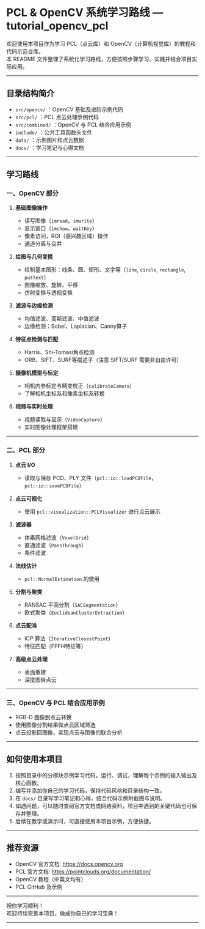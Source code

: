 # PCL & OpenCV 系统学习路线 — tutorial_opencv_pcl

欢迎使用本项目作为学习 PCL（点云库）和 OpenCV（计算机视觉库）的教程和代码示范仓库。  
本 README 文件整理了系统化学习路线，方便按照步骤学习、实践并结合项目实际应用。

---

## 目录结构简介

- `src/opencv/` ：OpenCV 基础及进阶示例代码  
- `src/pcl/` ：PCL 点云处理示例代码  
- `src/combined/` ：OpenCV 与 PCL 结合应用示例  
- `include/` ：公共工具函数头文件  
- `data/` ：示例图片和点云数据  
- `docs/` ：学习笔记与心得文档  

---

## 学习路线

### 一、OpenCV 部分

1. **基础图像操作**  
   - 读写图像（`imread`，`imwrite`）  
   - 显示窗口（`imshow`，`waitKey`）  
   - 像素访问，ROI（感兴趣区域）操作  
   - 通道分离与合并  

2. **绘图与几何变换**  
   - 绘制基本图形：线条、圆、矩形、文字等（`line`, `circle`, `rectangle`, `putText`）  
   - 图像缩放、旋转、平移  
   - 仿射变换与透视变换  

3. **滤波与边缘检测**  
   - 均值滤波、高斯滤波、中值滤波  
   - 边缘检测：Sobel、Laplacian、Canny算子  

4. **特征点检测与匹配**  
   - Harris、Shi-Tomasi角点检测  
   - ORB、SIFT、SURF等描述子（注意 SIFT/SURF 需要非自由许可）  

5. **摄像机模型与标定**  
   - 相机内参标定与畸变校正（`calibrateCamera`）  
   - 了解相机坐标系和像素坐标系转换  

6. **视频与实时处理**  
   - 视频读取与显示（`VideoCapture`）  
   - 实时图像处理框架搭建  

---

### 二、PCL 部分

1. **点云 I/O**  
   - 读取与保存 PCD、PLY 文件（`pcl::io::loadPCDFile`，`pcl::io::savePCDFile`）  

2. **点云可视化**  
   - 使用 `pcl::visualization::PCLVisualizer` 进行点云展示  

3. **滤波器**  
   - 体素网格滤波（`VoxelGrid`）  
   - 直通滤波（`PassThrough`）  
   - 条件滤波  

4. **法线估计**  
   - `pcl::NormalEstimation` 的使用  

5. **分割与聚类**  
   - RANSAC 平面分割（`SACSegmentation`）  
   - 欧式聚类（`EuclideanClusterExtraction`）  

6. **点云配准**  
   - ICP 算法（`IterativeClosestPoint`）  
   - 特征匹配（FPFH特征等）  

7. **高级点云处理**  
   - 表面重建  
   - 深度图转点云  

---

### 三、OpenCV 与 PCL 结合应用示例

- RGB-D 图像到点云转换  
- 使用图像分割结果做点云区域筛选  
- 点云投影回图像，实现点云与图像的联合分析  

---

## 如何使用本项目

1. 按照目录中的分模块示例学习代码，运行、调试，理解每个示例的输入输出及核心函数。  
2. 编写并添加你自己的学习代码，保持代码风格和目录结构一致。  
3. 在 `docs/` 目录写学习笔记和心得，结合代码示例附截图与说明。  
4. 如遇问题，可以随时查阅官方文档或网络资料，项目中遇到的关键代码也可保存并整理。  
5. 后续在教学或演示时，可直接使用本项目示例，方便快捷。  

---

## 推荐资源

- OpenCV 官方文档: https://docs.opencv.org  
- PCL 官方文档: https://pointclouds.org/documentation/  
- OpenCV 教程（中英文均有）  
- PCL GitHub 及示例  

---

祝你学习顺利！  
欢迎持续完善本项目，做成你自己的学习宝典！

---


